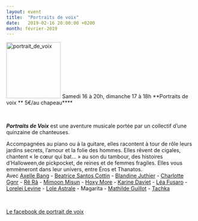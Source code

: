 ```yaml
---
layout: event
title:  "Portraits de voix"
date:   2019-02-16 20:00:00 +0200
month: février-2019
---
```

<img class="alignleft size-thumbnail wp-image-5639" src="https://agendarts.files.wordpress.com/2018/10/portrait_de_voix.jpg?w=145" alt="portrait_de_voix" width="145" height="150" />  
Samedi 16 à 20h, dimanche 17 à 18h  
**Portraits de voix  
** 5€/au chapeau****

&nbsp;

**_Portraits de Voix_** est une aventure musicale portée par un collectif d’une quinzaine de chanteuses.

Accompagnées au piano ou à la guitare, elles racontent à tour de rôle leurs jardins secrets, l’amour et la folie des hommes. Elles rêvent de cigales, chantent « le cœur qui bat… » au son du tambour, des histoires d’Halloween,de pickpocket, de reines et de femmes fragiles. Elles vous emmèneront dans leur univers, entre Éros et Thanatos.  
Avec <a href="https://www.facebook.com/axelle.bang" target="_blank" rel="noopener noreferrer">Axelle Bang</a> - <a href="https://www.facebook.com/beatrice.santoscottin.3" target="_blank" rel="noopener noreferrer">Beatrice Santos Cottin</a> - <a href="https://www.facebook.com/blandine.juthier" target="_blank" rel="noopener noreferrer">Blandine Juthier</a> - <a href="https://www.facebook.com/charlotte.ggnrr" target="_blank" rel="noopener noreferrer">Charlotte Ggnr</a> - <a href="https://www.facebook.com/emilie.souillot.7" target="_blank" rel="noopener noreferrer">Rê Râ</a> - <a href="https://www.facebook.com/halimajust.asong" target="_blank" rel="noopener noreferrer">Mimoon Misun</a> - <a href="https://www.facebook.com/HoxyMore/" target="_blank" rel="noopener noreferrer">Hoxy More</a> - <a href="https://www.facebook.com/karine.daviet" target="_blank" rel="noopener noreferrer">Karine Daviet</a> - <a href="https://www.facebook.com/lea.fusaro" target="_blank" rel="noopener noreferrer">Léa Fusaro</a> - <a href="https://www.facebook.com/lorelei.levine" target="_blank" rel="noopener noreferrer">Lorelei Levine</a> - <a href="https://www.facebook.com/loleastrale" target="_blank" rel="noopener noreferrer">Lole Astrale</a> - Magarita - <a href="https://www.facebook.com/mathilde.guillot.399" target="_blank" rel="noopener noreferrer">Mathilde Guillot</a> - <a href="https://www.facebook.com/tachkasongs/" target="_blank" rel="noopener noreferrer">Tachka</a>

&nbsp;

[Le facebook de portrait de voix](https://www.facebook.com/portraitsdevoix/)